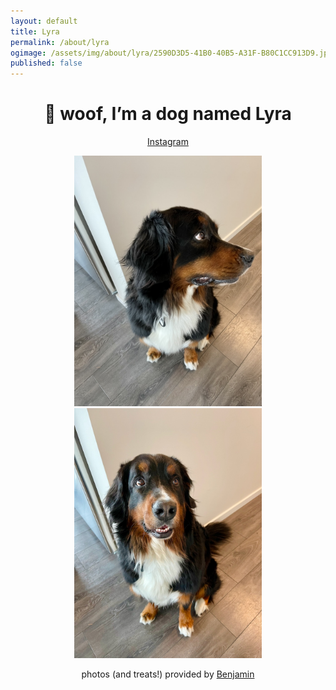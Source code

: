 ```yaml
---
layout: default
title: Lyra
permalink: /about/lyra
ogimage: /assets/img/about/lyra/2590D3D5-41B0-40B5-A31F-B80C1CC913D9.jpeg
published: false
---
```

<center>
<h1>🐶 woof, I’m a dog named Lyra</h1>
<p><a href="https://instagram.com/lyraberner">Instagram</a></p>
<img src="/assets/img/about/lyra/2590D3D5-41B0-40B5-A31F-B80C1CC913D9.jpeg" alt="Lyra looking to the right" style="max-width:300px;" />
<img src="/assets/img/about/lyra/IMG_6250.jpeg" alt="Lyra looking straight at the camera" style="max-width:300px;" />
<p>photos (and treats!) provided by <a href="/about">Benjamin</a></p>
</center>
